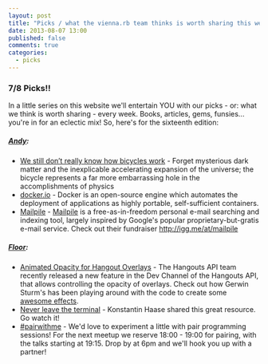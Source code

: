 ```yaml
---
layout: post
title: "Picks / what the vienna.rb team thinks is worth sharing this week"
date: 2013-08-07 13:00
published: false
comments: true
categories:
  - picks
---
```


### 7/8 Picks!!

In a little series on this website we'll entertain YOU with our picks - or: what we think is worth sharing - every week.
Books, articles, gems, funsies... you're in for an eclectic mix! So, here's for the sixteenth edition:

##### [Andy][1]:
  - [We still don’t really know how bicycles work][2] - Forget mysterious dark matter and the inexplicable accelerating expansion of the universe; the bicycle represents a far more embarrassing hole in the accomplishments of physics
  - [docker.io][3] - Docker is an open-source engine which automates the deployment of applications as highly portable, self-sufficient containers.
  - [Mailpile][4] - [Mailpile](http:/www.mailpile.is/) is a free-as-in-freedom personal e-mail searching and indexing tool, largely inspired by Google's popular proprietary-but-gratis e-mail service. Check out their fundraiser http://igg.me/at/mailpile
  
##### [Floor][9]:
  - [Animated Opacity for Hangout Overlays][10] - The Hangouts API team recently released a new feature in the Dev Channel of the Hangouts API, that allows controlling the opacity of overlays. Check out how Gerwin Sturm's has been playing around with the code to create some [awesome effects][13]. 
  - [Never leave the terminal][11] - Konstantin Haase shared this great resource. Go watch it!
  - [#pairwithme][12] - We'd love to experiment a little with pair programming sessions! For the next meetup we reserve 18:00 - 19:00 for pairing, with the talks starting at 19:15. Drop by at 6pm and we'll hook you up with a partner! 

[1]: http://www.twitter.com/pxlpnk
[2]: http://www.newstatesman.com/2013/07/mysteries-bicycle
[3]: http://www.docker.io/
[4]: https://github.com/pagekite/Mailpile
[9]: http://www.twitter.com/floordrees
[10]: https://plus.google.com/117030170248799553421/posts/CUhUAQwKxFz
[11]: http://ascii.io/a/4348
[12]: http://www.meetup.com/vienna-rb/events/125429382/
[13]: https://lh3.googleusercontent.com/-aLSHUuHtp4E/UfgMkXm5bAI/AAAAAAABFTA/RVhy4Yv8EAs/w426-h237/opacity.avi
